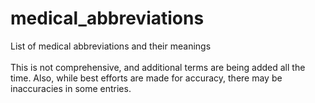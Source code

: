 # medical_abbreviations
List of medical abbreviations and their meanings
<br>
<br>
This is not comprehensive, and additional terms are being added all the time. Also, while best efforts are made for accuracy, there may be inaccuracies in some entries.
